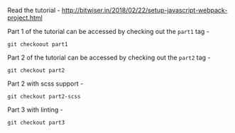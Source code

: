 Read the tutorial - http://bitwiser.in/2018/02/22/setup-javascript-webpack-project.html

Part 1 of the tutorial can be accessed by checking out the `part1` tag -

`git checkoout part1`

Part 2 of the tutorial can be accessed by checking out the `part2` tag -

`git checkout part2`

Part 2 with scss support -

`git checkout part2-scss`

Part 3 with linting -

`git checkout part3`
